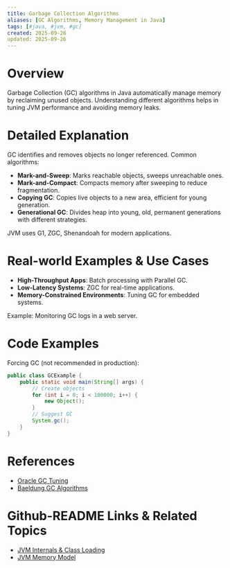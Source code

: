 ```yaml
---
title: Garbage Collection Algorithms
aliases: [GC Algorithms, Memory Management in Java]
tags: [#java, #jvm, #gc]
created: 2025-09-26
updated: 2025-09-26
---
```


# Overview

Garbage Collection (GC) algorithms in Java automatically manage memory by reclaiming unused objects. Understanding different algorithms helps in tuning JVM performance and avoiding memory leaks.

# Detailed Explanation

GC identifies and removes objects no longer referenced. Common algorithms:

- **Mark-and-Sweep**: Marks reachable objects, sweeps unreachable ones.
- **Mark-and-Compact**: Compacts memory after sweeping to reduce fragmentation.
- **Copying GC**: Copies live objects to a new area, efficient for young generation.
- **Generational GC**: Divides heap into young, old, permanent generations with different strategies.

JVM uses G1, ZGC, Shenandoah for modern applications.

# Real-world Examples & Use Cases

- **High-Throughput Apps**: Batch processing with Parallel GC.
- **Low-Latency Systems**: ZGC for real-time applications.
- **Memory-Constrained Environments**: Tuning GC for embedded systems.

Example: Monitoring GC logs in a web server.

# Code Examples

Forcing GC (not recommended in production):

```java
public class GCExample {
    public static void main(String[] args) {
        // Create objects
        for (int i = 0; i < 100000; i++) {
            new Object();
        }
        // Suggest GC
        System.gc();
    }
}
```

# References

- [Oracle GC Tuning](https://docs.oracle.com/en/java/javase/21/gctuning/)
- [Baeldung GC Algorithms](https://www.baeldung.com/jvm-garbage-collectors)

# Github-README Links & Related Topics

- [JVM Internals & Class Loading](../jvm-internals-and-class-loading/)
- [JVM Memory Model](../jvm-memory-model/)